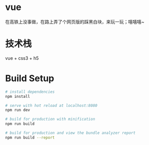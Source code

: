 # vue

在高铁上没事做，在路上弄了个网页版的踩黑白块，来玩一玩；嘻嘻嘻~

# 技术栈

vue + css3 + h5

# Build Setup

``` bash
# install dependencies
npm install

# serve with hot reload at localhost:8080
npm run dev

# build for production with minification
npm run build

# build for production and view the bundle analyzer report
npm run build --report
```
